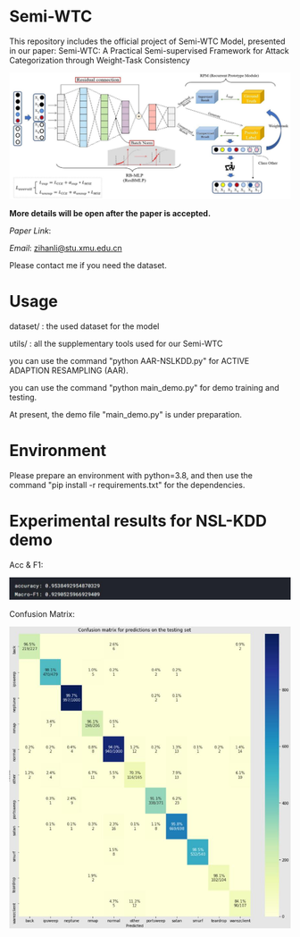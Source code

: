 # Semi-WTC
This repository includes the official project of Semi-WTC Model, presented in our paper: Semi-WTC: A Practical Semi-supervised Framework for Attack Categorization through Weight-Task Consistency

![image](https://github.com/HUANGLIZI/WTC/blob/main/img/Semi-WTC.jpg)

**More details will be open after the paper is accepted.**

*Paper Link*: 

*Email*: zihanli@stu.xmu.edu.cn

Please contact me if you need the dataset.

# Usage

dataset/ : the used dataset for the model

utils/ : all the supplementary tools used for our Semi-WTC

you can use the command "python AAR-NSLKDD.py" for ACTIVE ADAPTION RESAMPLING (AAR).

you can use the command "python main_demo.py" for demo training and testing.

At present, the demo file "main_demo.py" is under preparation.

# Environment

Please prepare an environment with python=3.8, and then use the command "pip install -r requirements.txt" for the dependencies.

# Experimental results for NSL-KDD demo

Acc & F1:

![image](https://github.com/HUANGLIZI/WTC/blob/main/img/results.jpg)

Confusion Matrix:

![image](https://github.com/HUANGLIZI/WTC/blob/main/img/CM.jpg)

